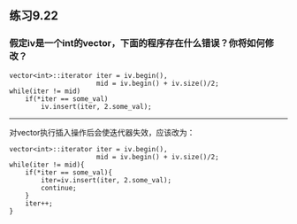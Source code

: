 ## 练习9.22
### 假定iv是一个int的vector，下面的程序存在什么错误？你将如何修改？
    vector<int>::iterator iter = iv.begin(),
                          mid = iv.begin() + iv.size()/2;
    while(iter != mid)
        if(*iter == some_val)
            iv.insert(iter, 2.some_val);
***
对vector执行插入操作后会使迭代器失效，应该改为：

    vector<int>::iterator iter = iv.begin(),
                          mid = iv.begin() + iv.size()/2;
    while(iter != mid){
        if(*iter == some_val){
            iter=iv.insert(iter, 2.some_val);
            continue;
        }
        iter++;
    }